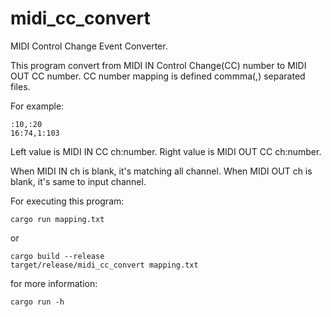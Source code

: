 # midi_cc_convert
MIDI Control Change Event Converter.

This program convert from MIDI IN Control Change(CC) number to MIDI OUT CC number.
CC number mapping is defined commma(,) separated files.

For example:
```
:10,:20
16:74,1:103
```

Left value is MIDI IN CC ch:number.
Right value is MIDI OUT CC ch:number.

When MIDI IN ch is blank, it's matching all channel.
When MIDI OUT ch is blank, it's same to input channel.

For executing this program:
```
cargo run mapping.txt
```

or

```
cargo build --release
target/release/midi_cc_convert mapping.txt
```

for more information:
```
cargo run -h
```
